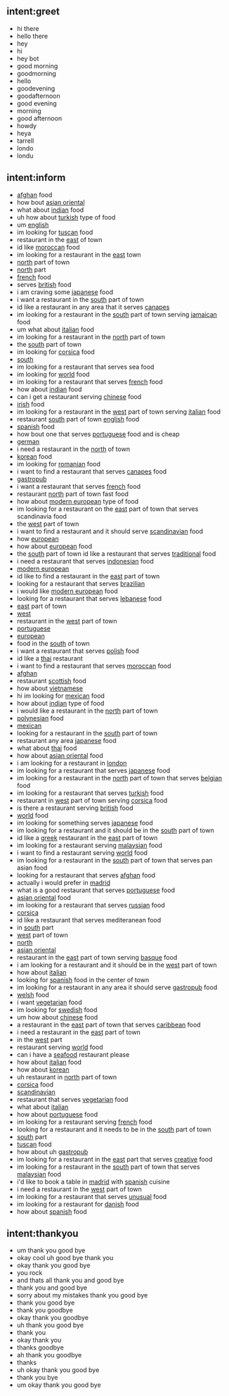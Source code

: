 ## intent:greet
- hi there
- hello there
- hey
- hi
- hey bot
- good morning
- goodmorning
- hello
- goodevening
- goodafternoon
- good evening
- morning
- good afternoon
- howdy
- heya
- tarrell
- londo
- londu

## intent:inform
- [afghan](cuisine) food
- how bout [asian oriental](cuisine)
- what about [indian](cuisine) food
- uh how about [turkish](cuisine) type of food
- um [english](cuisine)
- im looking for [tuscan](cuisine) food
- restaurant in the [east](location) of town
- id like [moroccan](cuisine) food
- im looking for a restaurant in the [east](location) town
- [north](location) part of town
- [north](location) part
- [french](cuisine) food
- serves [british](cuisine) food
- i am craving some [japanese](cuisine) food
- i want a restaurant in the [south](location) part of town
- id like a restaurant in any area that it serves [canapes](cuisine)
- im looking for a restaurant in the [south](location) part of town serving [jamaican](cuisine) food
- um what about [italian](cuisine) food
- im looking for a restaurant in the [north](location) part of town
- the [south](location) part of town
- im looking for [corsica](cuisine) food
- [south](location)
- im looking for a restaurant that serves sea food
- im looking for [world](cuisine) food
- im looking for a restaurant that serves [french](cuisine) food
- how about [indian](cuisine) food
- can i get a restaurant serving [chinese](cuisine) food
- [irish](cuisine) food
- im looking for a restaurant in the [west](location) part of town serving [italian](cuisine) food
- restaurant [south](location) part of town [english](cuisine) food
- [spanish](cuisine) food
- how bout one that serves [portuguese](cuisine) food and is cheap
- [german](cuisine)
- i need a restaurant in the [north](location) of town
- [korean](cuisine) food
- im looking for [romanian](cuisine) food
- i want to find a restaurant that serves [canapes](cuisine) food
- [gastropub](cuisine)
- i want a restaurant that serves [french](cuisine) food
- restaurant [north](location) part of town fast food
- how about [modern european](cuisine) type of food
- im looking for a restaurant on the [east](location) part of town that serves scandinavia food
- the [west](location) part of town
- i want to find a restaurant and it should serve [scandinavian](cuisine) food
- how [european](cuisine)
- how about [european](cuisine) food
- the [south](location) part of town id like a restaurant that serves [traditional](cuisine) food
- i need a restaurant that serves [indonesian](cuisine) food
- [modern european](cuisine)
- id like to find a restaurant in the [east](location) part of town
- looking for a restaurant that serves [brazilian](cuisine)
- i would like [modern european](cuisine) food
- looking for a restaurant that serves [lebanese](cuisine) food
- [east](location) part of town
- [west](location)
- restaurant in the [west](location) part of town
- [portuguese](cuisine)
- [european](cuisine)
- food in the [south](location) of town
- i want a restaurant that serves [polish](cuisine) food
- id like a [thai](cuisine) restaurant
- i want to find a restaurant that serves [moroccan](cuisine) food
- [afghan](cuisine)
- restaurant [scottish](cuisine) food
- how about [vietnamese](cuisine)
- hi im looking for [mexican](cuisine) food
- how about [indian](cuisine) type of food
- i would like a restaurant in the [north](location) part of town
- [polynesian](cuisine) food
- [mexican](cuisine)
- looking for a restaurant in the [south](location) part of town
- restaurant any area [japanese](cuisine) food
- what about [thai](cuisine) food
- how about [asian oriental](cuisine) food
- i am looking for a restaurant in [london](location)
- im looking for a restaurant that serves [japanese](cuisine) food
- im looking for a restaurant in the [north](location) part of town that serves [belgian](cuisine) food
- im looking for a restaurant that serves [turkish](cuisine) food
- restaurant in [west](location) part of town serving [corsica](cuisine) food
- is there a restaurant serving [british](cuisine) food
- [world](cuisine) food
- im looking for something serves [japanese](cuisine) food
- im looking for a restaurant and it should be in the [south](location) part of town
- id like a [greek](cuisine) restaurant in the [east](location) part of town
- im looking for a restaurant serving [malaysian](cuisine) food
- i want to find a restaurant serving [world](cuisine) food
- im looking for a restaurant in the [south](location) part of town that serves pan asian food
- looking for a restaurant that serves [afghan](cuisine) food
- actually i would prefer in [madrid](location)
- what is a good restaurant that serves [portuguese](cuisine) food
- [asian oriental](cuisine) food
- im looking for a restaurant that serves [russian](cuisine) food
- [corsica](cuisine)
- id like a restaurant that serves mediteranean food
- in [south](location) part
- [west](location) part of town
- [north](location)
- [asian oriental](cuisine)
- restaurant in the [east](location) part of town serving [basque](cuisine) food
- i am looking for a restaurant and it should be in the [west](location) part of town
- how about [italian](cuisine)
- looking for [spanish](cuisine) food in the center of town
- im looking for a restaurant in any area it should serve [gastropub](cuisine) food
- [welsh](cuisine) food
- i want [vegetarian](cuisine) food
- im looking for [swedish](cuisine) food
- um how about [chinese](cuisine) food
- a restaurant in the [east](location) part of town that serves [caribbean](cuisine) food
- i need a restaurant in the [east](location) part of town
- in the [west](location) part
- restaurant serving [world](cuisine) food
- can i have a [seafood](cuisine) restaurant please
- how about [italian](cuisine) food
- how about [korean](cuisine)
- uh restaurant in [north](location) part of town
- [corsica](cuisine) food
- [scandinavian](cuisine)
- restaurant that serves [vegetarian](cuisine) food
- what about [italian](cuisine)
- how about [portuguese](cuisine) food
- im looking for a restaurant serving [french](cuisine) food
- looking for a restaurant and it needs to be in the [south](location) part of town
- [south](location) part
- [tuscan](cuisine) food
- how about uh [gastropub](cuisine)
- im looking for a restaurant in the [east](location) part that serves [creative](cuisine) food
- im looking for a restaurant in the [south](location) part of town that serves [malaysian](cuisine) food
- i'd like to book a table in [madrid](location) with [spanish](cuisine) cuisine
- i need a restaurant in the [west](location) part of town
- im looking for a restaurant that serves [unusual](cuisine) food
- im looking for a restaurant for [danish](cuisine) food
- how about [spanish](cuisine) food

## intent:thankyou
- um thank you good bye
- okay cool uh good bye thank you
- okay thank you good bye
- you rock
- and thats all thank you and good bye
- thank you and good bye
- sorry about my mistakes thank you good bye
- thank you good bye
- thank you goodbye
- okay thank you goodbye
- uh thank you good bye
- thank you
- okay thank you
- thanks goodbye
- ah thank you goodbye
- thanks
- uh okay thank you good bye
- thank you bye
- um okay thank you good bye
